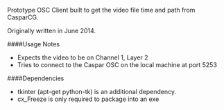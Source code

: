 Prototype OSC Client built to get the video file time and path from CasparCG.

Originally written in June 2014.


####Usage Notes
* Expects the video to be on Channel 1, Layer 2
* Tries to connect to the Caspar OSC on the local machine at port 5253

####Dependencies
* tkinter (apt-get python-tk) is an additional dependency.
* cx_Freeze is only required to package into an exe
